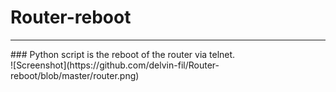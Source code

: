 # Router-reboot
<hr>
###
Python script is the reboot of the router via telnet.
<br>
![Screenshot](https://github.com/delvin-fil/Router-reboot/blob/master/router.png)
